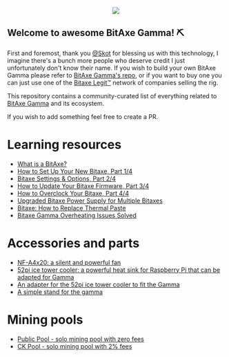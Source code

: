 <div align="center">
  <img src="https://github.com/user-attachments/assets/a358dd0d-3c31-419b-beb7-f600bb221962"/>
</div>

## Welcome to awesome BitAxe Gamma! ⛏️

First and foremost, thank you [@Skot](https://github.com/skot) for blessing us with this technology, I imagine there's a bunch more people who deserve credit I just unfortunately don't know their name. If you wish to build your own BitAxe Gamma please refer to [BitAxe Gamma's repo](https://github.com/skot/bitaxeGamma), or if you want to buy one you can just use one of the [Bitaxe Legit™](https://bitaxe.org/legit.html) network of companies selling the rig.

This repository contains a community-curated list of everything related to [BitAxe Gamma](https://github.com/skot/bitaxeGamma) and its ecosystem.

If you wish to add something feel free to create a PR.

# Learning resources
- [What is a BitAxe?](https://www.youtube.com/watch?v=HU3VIdFM6TA)
- [How to Set Up Your New Bitaxe, Part 1/4](https://www.youtube.com/watch?v=HU3VIdFM6TA)
- [Bitaxe Settings & Options, Part 2/4](https://www.youtube.com/watch?v=a6h5D0vLya0)
- [How to Update Your Bitaxe Firmware, Part 3/4](https://www.youtube.com/watch?v=F5Qa7ZSALGs)
- [How to Overclock Your Bitaxe, Part 4/4](https://www.youtube.com/watch?v=7WqqKGaiTSc)
- [Upgraded Bitaxe Power Supply for Multiple Bitaxes](https://www.youtube.com/watch?v=hdeLD3GTb5A)
- [Bitaxe: How to Replace Thermal Paste](https://www.youtube.com/watch?v=vkcxQP96MpY)
- [Bitaxe Gamma Overheating Issues Solved](https://www.youtube.com/shorts/tHYgXdAHAV8)

# Accessories and parts
-  [NF-A4x20: a silent and powerful fan](https://noctua.at/en/nf-a4x20-flx)
-  [52pi ice tower cooler: a powerful heat sink for Raspberry Pi that can be adapted for Gamma](https://52pi.com/collections/ice-tower-cooler-1)
-  [An adapter for the 52pi ice tower cooler to fit the Gamma](https://www.thingiverse.com/thing:6861518)
-  [A simple stand for the gamma](https://www.thingiverse.com/thing:6872918)

# Mining pools
- [Public Pool - solo mining pool with zero fees](https://web.public-pool.io)
- [CK Pool - solo mining pool with 2% fees](https://solo.ckpool.org)
